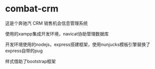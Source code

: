 # combat-crm
这是个奔驰汽 CRM 销售机会信息管理系统
<p>
  使用的xampp集成开发环境，navicat协助管理数据库
</p>
<p>
  开发环境使用的nodejs，express搭建框架，使用nunjucks模板引擎替换了express自带的pug
</p>
<p>
  样式借助了bootstrap框架
</p>

